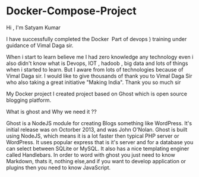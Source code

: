 # Docker-Compose-Project

Hi , I'm Satyam Kumar



I have successfully completed the Docker  Part of devops ) training under guidance of Vimal Daga sir.




When i start to learn believe me I had zero knowledge any technology even i also didn't know what is Devops, IOT , hadoob , big data and lots of things when i started to learn. But I aware from lots of technologies because of Vimal Daga sir. I would like to give thousands of thank you to Vimal Daga Sir who also taking a great initiative "Making India".
Thank you so much sir 




My Docker project
I created project based on Ghost which is open source blogging platform.



What is ghost and Why we need it ??

Ghost is a NodeJS module for creating Blogs something like WordPress. It's initial release was on Octorber 2013, and was John O'Nolan. Ghost is built using NodeJS, which means it is a lot faster then typical PHP server or WordPress.
It uses popular express that is it's server and for a database you can select between SQLite or MySQL. It also has a nice templating enginer called Handlebars. In order to word with ghost you just need to know Markdown, thats it, nothing else,and if you want to develop application or plugins then you need 
to know JavaScript.


